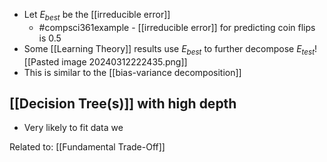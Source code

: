 - Let $E_{best}$ be the [[irreducible error]]
	- #compsci361example - [[irreducible error]] for predicting coin flips is 0.5
- Some [[Learning Theory]] results use $E_{best}$ to further decompose $E_{test}$![[Pasted image 20240312222435.png]]
- This is similar to the [[bias-variance decomposition]]
## [[Decision Tree(s)]] with high depth
- Very likely to fit data we

Related to: [[Fundamental Trade-Off]]